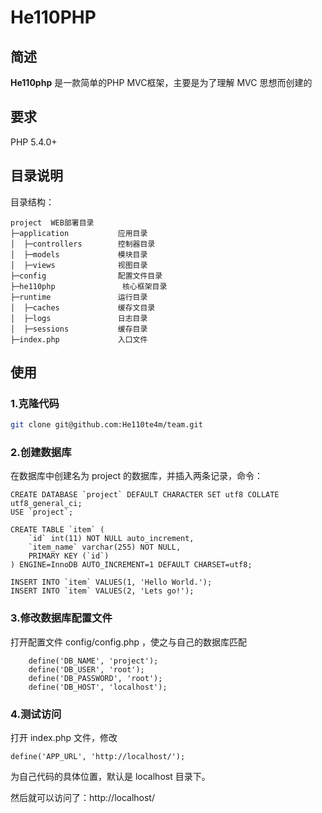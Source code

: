 # He110PHP #
## 简述 ##
**He110php** 是一款简单的PHP&nbsp;MVC框架，主要是为了理解&nbsp;MVC&nbsp;思想而创建的
## 要求 ##
PHP 5.4.0+
## 目录说明 ##
目录结构：
```
project  WEB部署目录
├─application           应用目录
│  ├─controllers        控制器目录
│  ├─models             模块目录
│  ├─views              视图目录
├─config                配置文件目录
├─he110php               核心框架目录
├─runtime               运行目录
│  ├─caches             缓存文目录
│  ├─logs               日志目录
│  ├─sessions           缓存目录
├─index.php             入口文件
```
## 使用 ##

### 1.克隆代码 ###
```sh
git clone git@github.com:He110te4m/team.git
```
### 2.创建数据库 ###
在数据库中创建名为 project 的数据库，并插入两条记录，命令：
```
CREATE DATABASE `project` DEFAULT CHARACTER SET utf8 COLLATE utf8_general_ci;
USE `project`;

CREATE TABLE `item` (
    `id` int(11) NOT NULL auto_increment,
    `item_name` varchar(255) NOT NULL,
    PRIMARY KEY (`id`)
) ENGINE=InnoDB AUTO_INCREMENT=1 DEFAULT CHARSET=utf8;

INSERT INTO `item` VALUES(1, 'Hello World.');
INSERT INTO `item` VALUES(2, 'Lets go!');
```
### 3.修改数据库配置文件
打开配置文件 config/config.php ，使之与自己的数据库匹配
```
	define('DB_NAME', 'project');
	define('DB_USER', 'root');
	define('DB_PASSWORD', 'root');
	define('DB_HOST', 'localhost');
```
### 4.测试访问
打开 index.php 文件，修改
```
define('APP_URL', 'http://localhost/');
```
为自己代码的具体位置，默认是&nbsp;localhost&nbsp;目录下。

然后就可以访问了：http://localhost/
